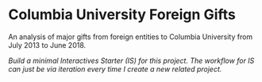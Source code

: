 # Columbia University Foreign Gifts

An analysis of major gifts from foreign entities to Columbia University from July 2013 to June 2018.

_Build a minimal Interactives Starter (IS) for this project. The workflow for IS can just be via iteration every time I create a new related project._
